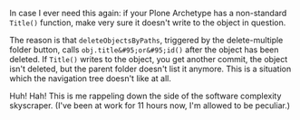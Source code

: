 <p>In case I ever need this again: if your Plone Archetype has a non-standard <code>Title()</code> function, make very sure it doesn't write to the object in question.</p>

<p>The reason is that <code>deleteObjectsByPaths</code>, triggered by the delete-multiple folder button, calls <code>obj.title&amp;#95;or&amp;#95;id()</code> after the object has been deleted. If <code>Title()</code> writes to the object, you get another commit, the object isn't deleted, but the parent folder doesn't list it anymore. This is a situation which the navigation tree doesn't like at all.</p>

<p>Huh! Hah! This is me rappeling down the side of the software complexity skyscraper. (I've been at work for 11 hours now, I'm allowed to be peculiar.)</p>